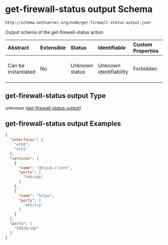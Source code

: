 # get-firewall-status output Schema

```txt
http://schema.nethserver.org/node/get-firewall-status-output.json
```

Output schema of the get-firewall-status action

| Abstract            | Extensible | Status         | Identifiable            | Custom Properties | Additional Properties | Access Restrictions | Defined In                                                                                     |
| :------------------ | :--------- | :------------- | :---------------------- | :---------------- | :-------------------- | :------------------ | :--------------------------------------------------------------------------------------------- |
| Can be instantiated | No         | Unknown status | Unknown identifiability | Forbidden         | Allowed               | none                | [get-firewall-status-output.json](node/get-firewall-status-output.json "open original schema") |

## get-firewall-status output Type

unknown ([get-firewall-status output](get-firewall-status-output.md))

## get-firewall-status output Examples

```json
{
  "interfaces": [
    "eth0",
    "eth1"
  ],
  "services": [
    {
      "name": "dhcpv6-client",
      "ports": [
        "546/udp"
      ]
    },
    {
      "name": "https",
      "ports": [
        "443/tcp"
      ]
    }
  ],
  "ports": [
    "55820/udp"
  ]
}
```
